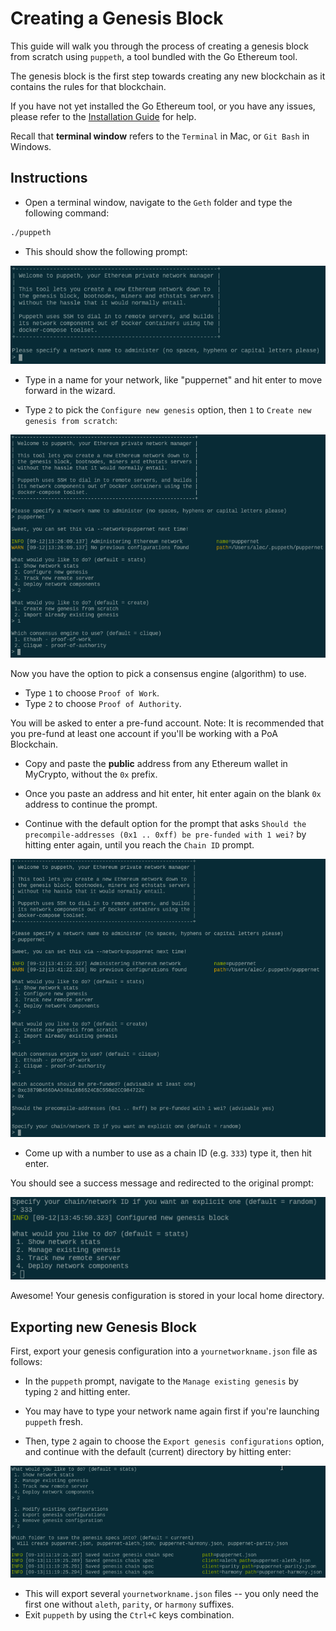 # Creating a Genesis Block

This guide will walk you through the process of creating a genesis block from scratch using `puppeth`, a tool bundled with the Go Ethereum tool.

The genesis block is the first step towards creating any new blockchain as it contains the rules for that blockchain.

If you have not yet installed the Go Ethereum tool, or you have any issues, please refer to the [Installation Guide](https://github.com/Santiago-Pedemonte/Private-Blockchains/blob/main/References/Installation%20Guides.md) for help.

Recall that **terminal window** refers to the `Terminal` in Mac, or `Git Bash` in Windows.

## Instructions

* Open a terminal window, navigate to the `Geth` folder and type the following command:

 ```bash
 ./puppeth
 ```

* This should show the following prompt:

 ![puppeth](Images/puppeth.png)

* Type in a name for your network, like "puppernet" and hit enter to move forward in the wizard.

* Type `2` to pick the `Configure new genesis` option, then `1` to `Create new genesis from scratch`:

 ![genesis](Images/puppeth-genesis.png)

Now you have the option to pick a consensus engine (algorithm) to use.

* Type `1` to choose `Proof of Work`.
* Type `2` to choose `Proof of Authority`.

You will be asked to enter a pre-fund account. Note: It is recommended that you pre-fund at least one account if you'll be working with a PoA Blockchain.

* Copy and paste the **public** address from any Ethereum wallet in MyCrypto, without the `0x` prefix.

* Once you paste an address and hit enter, hit enter again on the blank `0x` address to continue the prompt.

* Continue with the default option for the prompt that asks `Should the precompile-addresses (0x1 .. 0xff) be pre-funded with 1 wei?` by hitting enter again,
 until you reach the `Chain ID` prompt.

 ![prefunding accounts](Images/puppeth-prefund.png)

* Come up with a number to use as a chain ID (e.g. `333`) type it, then hit enter.

You should see a success message and redirected to the original prompt:

![success](Images/puppeth-success.png)

Awesome! Your genesis configuration is stored in your local home directory.

## Exporting new Genesis Block

First, export your genesis configuration into a `yournetworkname.json` file as follows:

* In the `puppeth` prompt, navigate to the `Manage existing genesis` by typing `2` and hitting enter.

* You may have to type your network name again first if you're launching `puppeth` fresh.

* Then, type `2` again to choose the `Export genesis configurations` option, and continue with the default (current) directory by hitting enter:

 ![export genesis puppeth](Images/puppeth-export.png)

* This will export several `yournetworkname.json` files -- you only need the first one without `aleth`, `parity`, or `harmony` suffixes.
* Exit `puppeth` by using the `Ctrl+C` keys combination.
